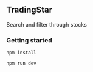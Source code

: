 ## TradingStar

Search and filter through stocks

### Getting started

`npm install`

`npm run dev`
